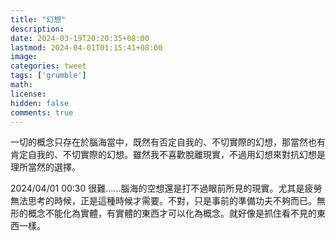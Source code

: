 ```yaml
---
title: "幻想"
description: 
date: 2024-03-19T20:20:35+08:00
lastmod: 2024-04-01T01:15:41+08:00
image: 
categories: tweet
tags: ['grumble']
math: 
license: 
hidden: false
comments: true
---
```


一切的概念只存在於腦海當中，既然有否定自我的、不切實際的幻想，那當然也有肯定自我的、不切實際的幻想。雖然我不喜歡脫離現實，不過用幻想來對抗幻想是理所當然的選擇。

2024/04/01 00:30
很難……腦海的空想還是打不過眼前所見的現實。尤其是疲勞無法思考的時候，正是這種時候才需要。不對，只是事前的準備功夫不夠而已。無形的概念不能化為實體，有實體的東西才可以化為概念。就好像是抓住看不見的東西一樣。

